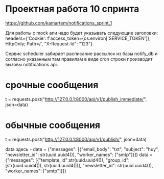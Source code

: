 # Проектная работа 10 спринта

https://github.com/kamartem/notifications_sprint_1

Для работы с mock апи надо будет указывать следующие заголовки: headers={'Cookie': f'access_token={os.environ['SERVICE_TOKEN']}; HttpOnly; Path=/', "X-Request-Id": "123"}

Сервис scheduler забирает расписание рассылок из базы notify_db и согласно указанным там правилам в виде cron строки производит вызовы notifications api.

# срочные сообщения
t = requests.post("http://127.0.0.1:8000/api/v1/publish_immediate/", json=data)
# обычные сообщения
t = requests.post("http://127.0.0.1:8000/api/v1/publish/", json=data)

data здесь - 
data = {"messages": [{"email_body": "txt", "subject": "huy", "newsletter_id": str(uuid.uuid4()), "worker_names": ["smtp"]}]}
data = {"messages": [{"template_id":str(uuid.uuid4()), "group_id": [str(uuid.uuid4()), str(uuid.uuid4())], "newsletter_id": str(uuid.uuid4()), "worker_names": ["smtp"]}]}
